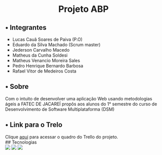 <!DOCTYPE html>
<html lang="pt">
    <head>
        <meta charset="UTF-8">
<h1 align="center">Projeto ABP</h1>
    </head>
<h2>• Integrantes</h2>
  <ul type="square">
            <li>Lucas Cauã Soares de Paiva (P.O)</li>
            <li>Eduardo da Silva Machado (Scrum master) </li>
            <li>Jederson Carvalho Macedo</li>
            <li>Matheus da Cunha Soldesi </li>
            <li>Matheus Venancio Moreira Sales </li>
            <li>Pedro Henrique Bernardo Barbosa </li>
            <li>Rafael Vitor de Medeiros Costa </li>
        </ul>

<h2>• Sobre</h2>
<p> Com o intuito de desenvolver uma aplicação Web usando metodologias ágeis a FATEC DE JACAREÍ propôs aos alunos do 1° semestre do curso de Desenvolvimento de Software Multiplataforma (DSM)</p>

<h2>• Link para o Trelo</h2>
Clique <a href="https://trello.com/invite/b/67cf74d4a47f8308a0bd9c9b/ATTI30ae049e04f5319833ecaf3ba7456af94CA286F4/projeto-abp-1-sprint" target="_blank"> aqui</a> para acessar o quadro do Trello do projeto.

<div>
## Tecnologias
</div>
<div>
  <img src="https://img.shields.io/badge/HTML-239120?style=for-the-badge&logo=html5&logoColor=white">
  <img src="https://img.shields.io/badge/CSS-239120?&style=for-the-badge&logo=css3&logoColor=white">
  <img src="https://img.shields.io/badge/JavaScript-F7DF1E?style=for-the-badge&logo=javascript&logoColor=black">
</div>
</html>
